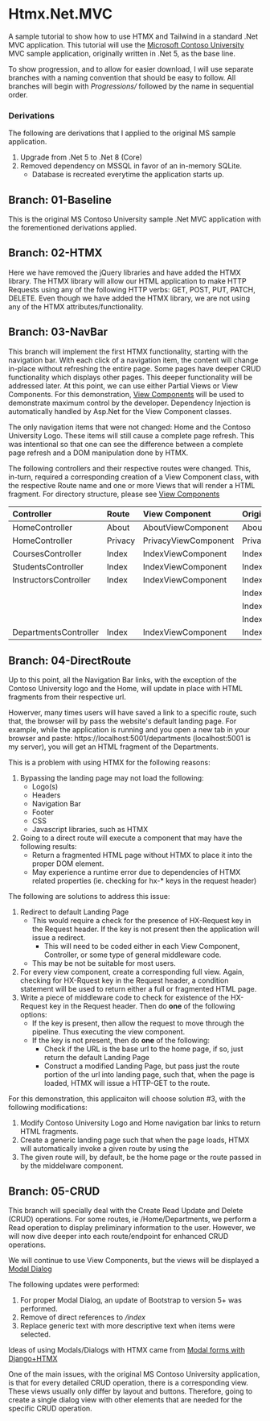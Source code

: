 # Htmx.Net.MVC
A sample tutorial to show how to use HTMX and Tailwind in a standard .Net MVC application.  This tutorial will use the [Microsoft Contoso University](https://github.com/dotnet/AspNetCore.Docs/tree/main/aspnetcore/data/ef-mvc/intro/samples/5cu) MVC sample application, originally written in .Net 5, as the base line.

To show progression, and to allow for easier download, I will use separate branches with a naming convention that should be easy to follow.  All branches will begin with *Progressions/* followed by the name in sequential order.

### Derivations
The following are derivations that I applied to the original MS sample application.
1. Upgrade from .Net 5 to .Net 8 (Core)
2. Removed dependency on MSSQL in favor of an in-memory SQLite.
    -  Database is recreated everytime the application starts up.

## Branch: 01-Baseline
This is the original MS Contoso University sample .Net MVC application with the forementioned derivations applied.

## Branch: 02-HTMX
Here we have removed the jQuery libraries and have added the HTMX library.  The HTMX library will allow our HTML application to make HTTP Requests using any of the following HTTP verbs: GET, POST, PUT, PATCH, DELETE.  Even though we have added the HTMX library, we are not using any of the HTMX attributes/functionality.

## Branch: 03-NavBar
This branch will implement the first HTMX functionality, starting with the navigation bar.
With each click of a navigation item, the content will change in-place without refreshing the entire page.  Some pages have deeper CRUD functionality which displays other pages.  This deeper functionality will be addressed later.  At this point, we can use either Partial Views or View Components.  For this demonstration, [View Components](https://learn.microsoft.com/en-us/aspnet/core/mvc/views/view-components?view=aspnetcore-8.0) will be used to demonstrate maximum control by the developer.  Dependency Injection is automatically handled by Asp.Net for the View Component classes.

The only navigation items that were not changed: Home and the Contoso University Logo.
These items will still cause a complete page refresh.  This was intentional so that one can see the difference between a complete page refresh and a DOM manipulation done by HTMX.

The following controllers and their respective routes were changed.  This, in-turn, required a corresponding creation of a View Component class, with the respective Route name and one or more Views that will render a HTML fragment.  For directory structure, please see [View Components](https://learn.microsoft.com/en-us/aspnet/core/mvc/views/view-components?view=aspnetcore-8.0)

| Controller | Route | View Component | Original View | New View |
| :--------------- | :---------- | :-------------------- | :----------------- | :-----------------
| HomeController | About | AboutViewComponent | About.cshtml | Default.cshtml |
| HomeController | Privacy | PrivacyViewComponent | Privacy.cshtml | Default.cshtml |
| CoursesController | Index | IndexViewComponent | Index.cshtml | Default.cshtml |
| StudentsController | Index | IndexViewComponent | Index.cshtml | Default.cshtml |
| InstructorsController | Index | IndexViewComponent | Index.cshtml | Default.cshtml |
|  |  |  | Index.cshtml | Default.cshtml |
|  |  |  | Index.cshtml | Courses.cshtml |
|  |  |  | Index.cshtml | Enrollments.cshtml |
| DepartmentsController | Index | IndexViewComponent | Index.cshtml | Default.cshtml |

## Branch: 04-DirectRoute
Up to this point, all the Navigation Bar links, with the exception of the Contoso University logo and the Home, will update in place with HTML fragments from their respective url.

Howerver, many times users will have saved a link to a specific route, such that, the browser will by pass the website's default landing page.  For example, while the application is running and you open a new tab in your browser and paste: https://localhost:5001/departments  (localhost:5001 is my server), you will get an HTML fragment of the Departments.

This is a problem with using HTMX for the following reasons:
1. Bypassing the landing page may not load the following:
    - Logo(s)
    - Headers
    - Navigation Bar
    - Footer
    - CSS
    - Javascript libraries, such as HTMX
2. Going to a direct route will execute a component that may have the following results:
    - Return a fragmented HTML page without HTMX to place it into the proper DOM element.
    - May experience a runtime error due to dependencies of HTMX related properties (ie. checking for hx-* keys in the request header)

The following are solutions to address this issue:
1. Redirect to default Landing Page
    - This would require a check for the presence of HX-Request key in the Request header.  If the key is not present then the application will issue a redirect.
        - This will need to be coded either in each View Component, Controller, or some type of general middleware code.
    - This may be not be suitable for most users.
2. For every view component, create a corresponding full view.  Again, checking for HX-Rquest key in the Request header, a condition statement will be used to return either a full or fragmented HTML page.
3. Write a piece of middleware code to check for existence of the HX-Request key in the Request header.  Then do **one** of the following options:
    - If the key is present, then allow the request to move through the pipeline.  Thus executing the view component.
    - If the key is not present, then do **one** of the following:
        - Check if the URL is the base url to the home page, if so, just return the default Landing Page
        - Construct a modified Landing Page, but pass just the route portion of the url into landing page, such that, when the page is loaded, HTMX will issue a HTTP-GET to the route.

For this demonstration, this applicaiton will choose solution #3, with the following modifications:
1. Modify Contoso University Logo and Home navigation bar links to return HTML fragments.
2. Create a generic landing page such that when the page loads, HTMX will automatically invoke a given route by using the 
3. The given route will, by default, be the home page or the route passed in by the middelware component.

## Branch: 05-CRUD
This branch will specially deal with the Create Read Update and Delete (CRUD) operations.  For some routes, ie /Home/Departments, we perform a Read operation to display preliminary information to the user.  However, we will now dive deeper into each route/endpoint for enhanced CRUD operations.

We will continue to use View Components, but the views will be displayed a [Modal Dialog](https://www.w3.org/WAI/ARIA/apg/patterns/dialog-modal/#:~:text=Dialog%20(Modal)%20Pattern-,About%20This%20Pattern,outside%20an%20active%20dialog%20window.)

The following updates were performed:
1. For proper Modal Dialog, an update of Bootstrap to version 5+ was performed.
2. Remove of direct references to */index*
3. Replace generic text with more descriptive text when items were selected.

Ideas of using Modals/Dialogs with HTMX came from [Modal forms with Django+HTMX](https://blog.benoitblanchon.fr/django-htmx-modal-form/)

One of the main issues, with the original MS Contoso University application, is that for every detailed CRUD operation, there is a corresponding view.  These views usually only differ by layout and buttons.  Therefore, going to create a single dialog view with other elements that are needed for the specific CRUD operation.